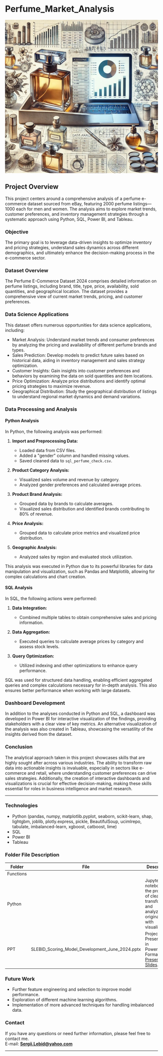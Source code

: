 # Perfume_Market_Analysis

![Illustration](back_picrure_perfume.jpg)

## Project Overview

This project centers around a comprehensive analysis of a perfume e-commerce dataset sourced from eBay, featuring 2000 perfume listings—1000 each for men and women. The analysis aims to explore market trends, customer preferences, and inventory management strategies through a systematic approach using Python, SQL, Power BI, and Tableau.

### Objective

The primary goal is to leverage data-driven insights to optimize inventory and pricing strategies, understand sales dynamics across different demographics, and ultimately enhance the decision-making process in the e-commerce sector.

### Dataset Overview

The Perfume E-Commerce Dataset 2024 comprises detailed information on perfume listings, including brand, title, type, price, availability, sold quantities, and geographical location. The dataset provides a comprehensive view of current market trends, pricing, and customer preferences.

### Data Science Applications

This dataset offers numerous opportunities for data science applications, including:

- Market Analysis: Understand market trends and consumer preferences by analyzing the pricing and availability of different perfume brands and types.
- Sales Prediction: Develop models to predict future sales based on historical data, aiding in inventory management and sales strategy optimization.
- Customer Insights: Gain insights into customer preferences and behaviors by examining the data on sold quantities and item locations.
- Price Optimization: Analyze price distributions and identify optimal pricing strategies to maximize revenue.
- Geographical Distribution: Study the geographical distribution of listings to understand regional market dynamics and demand variations.

### Data Processing and Analysis

#### Python Analysis

In Python, the following analysis was performed:

1. **Import and Preprocessing Data:**
   - Loaded data from CSV files.
   - Added a "gender" column and handled missing values.
   - Saved cleaned data to `sql_perfume_check.csv`.

2. **Product Category Analysis:**
   - Visualized sales volume and revenue by category.
   - Analyzed gender preferences and calculated average prices.

3. **Product Brand Analysis:**
   - Grouped data by brands to calculate averages.
   - Visualized sales distribution and identified brands contributing to 80% of revenue.

4. **Price Analysis:**
   - Grouped data to calculate price metrics and visualized price distribution.

5. **Geographic Analysis:**
   - Analyzed sales by region and evaluated stock utilization.

This analysis was executed in Python due to its powerful libraries for data manipulation and visualization, such as Pandas and Matplotlib, allowing for complex calculations and chart creation.

#### SQL Analysis

In SQL, the following actions were performed:

1. **Data Integration:**
   - Combined multiple tables to obtain comprehensive sales and pricing information.

2. **Data Aggregation:**
   - Executed queries to calculate average prices by category and assess stock levels.

3. **Query Optimization:**
   - Utilized indexing and other optimizations to enhance query performance.

SQL was used for structured data handling, enabling efficient aggregated queries and complex calculations necessary for in-depth analysis. This also ensures better performance when working with large datasets.

### Dashboard Development

In addition to the analyses conducted in Python and SQL, a dashboard was developed in Power BI for interactive visualization of the findings, providing stakeholders with a clear view of key metrics. An alternative visualization of the analysis was also created in Tableau, showcasing the versatility of the insights derived from the dataset.

### Conclusion

The analytical approach taken in this project showcases skills that are highly sought after across various industries. The ability to transform raw data into actionable insights is invaluable, especially in sectors like e-commerce and retail, where understanding customer preferences can drive sales strategies. Additionally, the creation of interactive dashboards and visualizations is crucial for effective decision-making, making these skills essential for roles in business intelligence and market research.

---

### Technologies

- Python (pandas, numpy, matplotlib.pyplot, seaborn, scikit-learn, shap, lightgbm, joblib, plotly.express, pickle, BeautifulSoup, ucimlrepo, tabulate, imbalanced-learn, xgboost, catboost, lime)
- SQL
- Power BI
- Tableau

### Folder File Description

| Folder | File | Description |
|-----------------|-----------------|-----------------|
| Functions |  | |
| Python | | Jupyter notebook - the process of cleaning, transforming, and analyzing the original data with visualizations |
| PPT | SLEBID_Scoring_Model_Development_June_2024.pptx | Project Presentation in PowerPoint Format [Presentation Slides](https://docs.google.com/presentation/d/178v7TiIdxXEeY77qPhUNx4hxJFgdtN40MWnh_xNDoOU/edit?usp=sharing). |

### Future Work

- Further feature engineering and selection to improve model performance.
- Exploration of different machine learning algorithms.
- Implementation of more advanced techniques for handling imbalanced data.

### Contact

If you have any questions or need further information, please feel free to contact me.  
E-mail: **Sergii.Lebid@yahoo.com**



---

